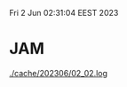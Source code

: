 Fri  2 Jun 02:31:04 EEST 2023
# JAM
<a href='./cache/202306/02_02.log'>./cache/202306/02_02.log</a>
